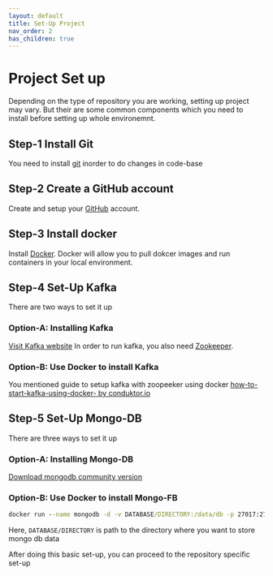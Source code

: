 ```yaml
---
layout: default
title: Set-Up Project
nav_order: 2
has_children: true
---
```

# Project Set up

Depending on the type of repository you are working, setting up project may vary. But their are some common components which you need to install before setting up whole environemnt.

## Step-1 Install Git

You need to install [git](https://git-scm.com/) inorder to do changes in code-base

## Step-2 Create a GitHub account

Create and setup your [GitHub](https://github.com/) account.

## Step-3 Install docker

Install [Docker](https://www.docker.com/). Docker will allow you to pull dokcer images and run containers in your local environment.

## Step-4 Set-Up Kafka

There are two ways to set it up

### Option-A: Installing Kafka

[Visit Kafka website](https://kafka.apache.org/downloads)
In order to run kafka, you also need [Zookeeper](https://zookeeper.apache.org/).

### Option-B: Use Docker to install Kafka

You mentioned guide to setup kafka with zoopeeker using docker
[how-to-start-kafka-using-docker- by conduktor.io](https://www.conduktor.io/kafka/how-to-start-kafka-using-docker/)

## Step-5 Set-Up Mongo-DB

There are three ways to set it up

### Option-A: Installing Mongo-DB

[Download mongodb community version](https://www.mongodb.com/download-center/community/releases)

### Option-B: Use Docker to install Mongo-FB

```cmd
docker run --name mongodb -d -v DATABASE/DIRECTORY:/data/db -p 27017:27017 mongo
```

Here, `DATABASE/DIRECTORY` is path to the directory where you want to store mongo db data

After doing this basic set-up, you can proceed to the repository specific set-up
